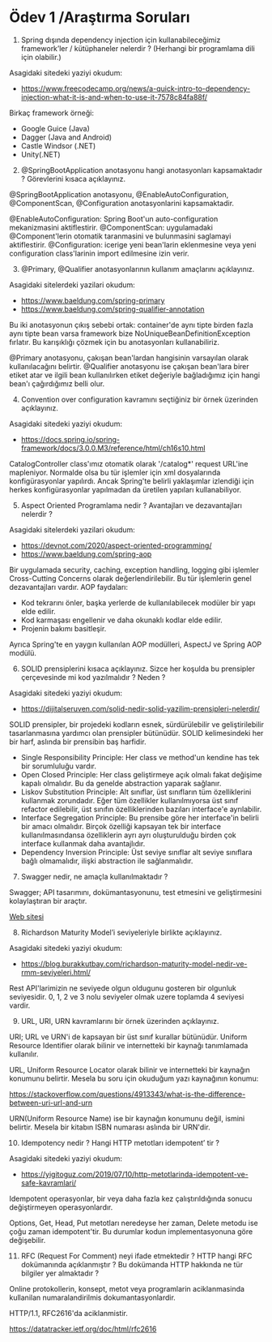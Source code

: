 # Ödev 1 /Araştırma Soruları

1. Spring dışında dependency injection için kullanabileceğimiz framework’ler / kütüphaneler nelerdir ? (Herhangi bir programlama dili için olabilir.)

Asagidaki sitedeki yaziyi okudum:
- https://www.freecodecamp.org/news/a-quick-intro-to-dependency-injection-what-it-is-and-when-to-use-it-7578c84fa88f/

Birkaç framework örneği:
- Google Guice (Java)
- Dagger (Java and Android)
- Castle Windsor (.NET)
- Unity(.NET)

2. @SpringBootApplication anotasyonu hangi anotasyonları kapsamaktadır ? Görevlerini kısaca açıklayınız.



@SpringBootApplication anotasyonu, @EnableAutoConfiguration, @ComponentScan, @Configuration anotasyonlarini
kapsamaktadir.

@EnableAutoConfiguration: Spring Boot'un auto-configuration mekanizmasini aktiflestirir.
@ComponentScan: uygulamadaki @Component'lerin otomatik taranmasini ve bulunmasini saglamayi aktiflestirir.
@Configuration: icerige yeni bean'larin eklenmesine veya yeni configuration class'larinin import edilmesine izin verir.

3. @Primary, @Qualifier anotasyonlarının kullanım amaçlarını açıklayınız.

Asagidaki sitelerdeki yazilari okudum:
- https://www.baeldung.com/spring-primary
- https://www.baeldung.com/spring-qualifier-annotation

Bu iki anotasyonun çıkış sebebi ortak: container'de aynı tipte birden fazla aynı tipte bean varsa
framework bize NoUniqueBeanDefinitionException fırlatır. Bu karışıklığı çözmek için bu anotasyonları
kullanabiliriz.

@Primary anotasyonu, çakışan bean'lardan hangisinin varsayılan olarak kullanılacağını belirtir.
@Qualifier anotasyonu ise çakışan bean'lara birer etiket atar ve 
ilgili bean kullanılırken etiket değeriyle bağladığımız için hangi bean'ı çağırdığımız belli olur.

4. Convention over configuration kavramını seçtiğiniz bir örnek üzerinden açıklayınız.

Asagidaki sitedeki yaziyi okudum:
- https://docs.spring.io/spring-framework/docs/3.0.0.M3/reference/html/ch16s10.html

CatalogController class'ımız otomatik olarak '/catalog*' request URL'ine mapleniyor.
Normalde olsa bu tür işlemler için xml dosyalarında konfigürasyonlar yapılırdı.
Ancak Spring'te belirli yaklaşımlar izlendiği için herkes konfigürasyonlar yapılmadan da
üretilen yapıları kullanabiliyor.

5. Aspect Oriented Programlama nedir ? Avantajları ve dezavantajları nelerdir ?

Asagidaki sitelerdeki yazilari okudum:
- https://devnot.com/2020/aspect-oriented-programming/
- https://www.baeldung.com/spring-aop

Bir uygulamada security, caching, exception handling, logging gibi işlemler Cross-Cutting Concerns olarak değerlendirilebilir.
Bu tür işlemlerin genel dezavantajları vardır.
AOP faydaları:
- Kod tekrarını önler, başka yerlerde de kullanılabilecek modüler bir yapı elde edilir.
- Kod karmaşası engellenir ve daha okunaklı kodlar elde edilir.
- Projenin bakımı basitleşir.

Ayrıca Spring'te en yaygın kullanılan AOP modülleri, AspectJ ve Spring AOP modülü.

6. SOLID prensiplerini kısaca açıklayınız. Sizce her koşulda bu prensipler çerçevesinde mi kod yazılmalıdır ? Neden ?

Asagidaki sitedeki yaziyi okudum:
- https://dijitalseruven.com/solid-nedir-solid-yazilim-prensipleri-nelerdir/

SOLID prensipler, bir projedeki kodların esnek, sürdürülebilir ve geliştirilebilir tasarlanmasına yardımcı olan prensipler bütünüdür.
SOLID kelimesindeki her bir harf, aslında bir prensibin baş harfidir.

- Single Responsibility Principle:
Her class ve method'un kendine has tek bir sorumluluğu vardır.
- Open Closed Principle: 
Her class geliştirmeye açık olmalı fakat değişime kapalı olmalıdır. 
Bu da genelde abstraction yaparak sağlanır.
- Liskov Substitution Principle: 
Alt sınıflar, üst sınıfların tüm özelliklerini kullanmak zorundadır.
Eğer tüm özellikler kullanılmıyorsa üst sınıf refactor edilebilir, üst sınıfın özelliklerinden bazıları interface'e ayrılabilir.
- Interface Segregation Principle:
Bu prensibe göre her interface'in belirli bir amacı olmalıdır. 
Birçok özelliği kapsayan tek bir interface kullanılmasındansa özelliklerin ayrı ayrı oluşturulduğu birden çok interface kullanmak daha avantajlıdır.
- Dependency Inversion Principle:
Üst seviye sınıflar alt seviye sınıflara bağlı olmamalıdır, ilişki abstraction ile sağlanmalıdır.

7. Swagger nedir, ne amaçla kullanılmaktadır ?

Swagger; API tasarımını, dokümantasyonunu, test etmesini ve geliştirmesini kolaylaştıran bir araçtır.

[Web sitesi](https://swagger.io/)

8. Richardson Maturity Model’i seviyeleriyle birlikte açıklayınız.

Asagidaki sitedeki yaziyi okudum:
- https://blog.burakkutbay.com/richardson-maturity-model-nedir-ve-rmm-seviyeleri.html/

Rest API'larimizin ne seviyede olgun oldugunu gosteren bir olgunluk seviyesidir.
0, 1, 2 ve 3 nolu seviyeler olmak uzere toplamda 4 seviyesi vardir.

9. URL, URI, URN kavramlarını bir örnek üzerinden açıklayınız.

URI; URL ve URN'i de kapsayan bir üst sınıf kurallar bütünüdür.
Uniform Resource Identifier olarak bilinir ve internetteki bir kaynağı tanımlamada kullanılır.

URL, Uniform Resource Locator olarak bilinir ve internetteki bir kaynağın konumunu belirtir. Mesela bu soru için okuduğum yazı kaynağının konumu:

https://stackoverflow.com/questions/4913343/what-is-the-difference-between-uri-url-and-urn

URN(Uniform Resource Name) ise bir kaynağın konumunu değil, ismini belirtir. Mesela bir kitabın ISBN numarası aslında bir URN'dir.

10. Idempotency nedir ? Hangi HTTP metotları idempotent’ tir ?

Asagidaki sitedeki yaziyi okudum:
- https://yigitoguz.com/2019/07/10/http-metotlarinda-idempotent-ve-safe-kavramlari/

Idempotent operasyonlar, bir veya daha fazla kez çalıştırıldığında sonucu değiştirmeyen operasyonlardır.

Options, Get, Head, Put metotları neredeyse her zaman, Delete metodu ise çoğu zaman idempotent'tir. Bu durumlar kodun implementasyonuna göre değişebilir.

11. RFC (Request For Comment) neyi ifade etmektedir ? HTTP hangi RFC dokümanında açıklanmıştır ? Bu dokümanda HTTP hakkında ne tür bilgiler yer almaktadır ?

Online protokollerin, konsept, metot veya programlarin aciklanmasinda kullanilan numaralandirilmis dokumantasyonlardir.

HTTP/1.1, RFC2616'da aciklanmistir.

https://datatracker.ietf.org/doc/html/rfc2616
